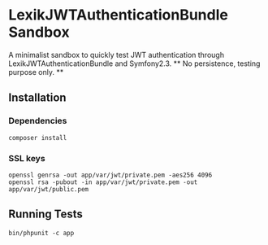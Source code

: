 # LexikJWTAuthenticationBundle Sandbox

A minimalist sandbox to quickly test JWT authentication through LexikJWTAuthenticationBundle and Symfony2.3.
** No persistence, testing purpose only. **

## Installation

### Dependencies

    composer install

### SSL keys

    openssl genrsa -out app/var/jwt/private.pem -aes256 4096
    openssl rsa -pubout -in app/var/jwt/private.pem -out app/var/jwt/public.pem

## Running Tests

    bin/phpunit -c app
